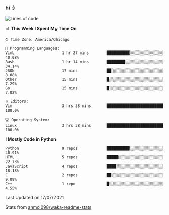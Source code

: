### hi :)

<!--START_SECTION:waka-->
![Lines of code](https://img.shields.io/badge/From%20Hello%20World%20I%27ve%20Written-773887%20lines%20of%20code-blue)

📊 **This Week I Spent My Time On** 

```text
⌚︎ Time Zone: America/Chicago

💬 Programming Languages: 
VimL                     1 hr 27 mins        ██████████░░░░░░░░░░░░░░░   40.08% 
Bash                     1 hr 14 mins        ████████░░░░░░░░░░░░░░░░░   34.14% 
JSON                     17 mins             ██░░░░░░░░░░░░░░░░░░░░░░░   8.08% 
Other                    15 mins             █░░░░░░░░░░░░░░░░░░░░░░░░   7.29% 
Go                       15 mins             █░░░░░░░░░░░░░░░░░░░░░░░░   7.02%

🔥 Editors: 
Vim                      3 hrs 38 mins       █████████████████████████   100.0%

💻 Operating System: 
Linux                    3 hrs 38 mins       █████████████████████████   100.0%

```

**I Mostly Code in Python** 

```text
Python                   9 repos             ██████████░░░░░░░░░░░░░░░   40.91% 
HTML                     5 repos             █████░░░░░░░░░░░░░░░░░░░░   22.73% 
JavaScript               4 repos             ████░░░░░░░░░░░░░░░░░░░░░   18.18% 
C                        2 repos             ██░░░░░░░░░░░░░░░░░░░░░░░   9.09% 
C++                      1 repo              █░░░░░░░░░░░░░░░░░░░░░░░░   4.55%

```



 Last Updated on 17/07/2021
<!--END_SECTION:waka-->

Stats from [anmol098/waka-readme-stats](https://github.com/anmol098/waka-readme-stats)